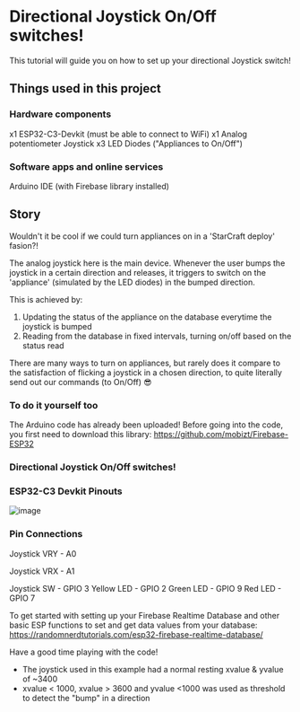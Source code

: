 # Directional Joystick On/Off switches!
This tutorial will guide you on how to set up your directional Joystick switch!

## Things used in this project

### Hardware components
x1 ESP32-C3-Devkit (must be able to connect to WiFi)
x1 Analog potentiometer Joystick
x3 LED Diodes ("Appliances to On/Off")

### Software apps and online services
Arduino IDE (with Firebase library installed)

## Story
Wouldn't it be cool if we could turn appliances on in a 'StarCraft deploy' fasion?!

The analog joystick here is the main device. Whenever the user bumps the joystick in a certain direction and releases, it triggers to switch on the 'appliance' (simulated by the LED diodes) in the bumped direction.

This is achieved by:
1) Updating the status of the appliance on the database everytime the joystick is bumped
2) Reading from the database in fixed intervals, turning on/off based on the status read

There are many ways to turn on appliances, but rarely does it compare to the satisfaction of flicking a joystick in a chosen direction, to quite literally send out our commands (to On/Off) 😎

### To do it yourself too
The Arduino code has already been uploaded! 
Before going into the code, you first need to download this library: https://github.com/mobizt/Firebase-ESP32
### Directional Joystick On/Off switches!
 
### ESP32-C3 Devkit Pinouts
![image](https://github.com/ChenYirongSUTD/IOT_Yirong_JoystickSwitch/assets/130292439/cf954921-a9ab-405a-8efd-f4777e6f6ae4)

### Pin Connections
Joystick VRY - A0

Joystick VRX - A1

Joystick SW - GPIO 3
Yellow LED - GPIO 2
Green LED - GPIO 9
Red LED - GPIO 7

To get started with setting up your Firebase Realtime Database and other basic ESP functions to set and get data values from your database:
https://randomnerdtutorials.com/esp32-firebase-realtime-database/

Have a good time playing with the code!
* The joystick used in this example had a normal resting xvalue & yvalue of ~3400
* xvalue < 1000, xvalue > 3600 and yvalue <1000 was used as threshold to detect the "bump" in a direction
